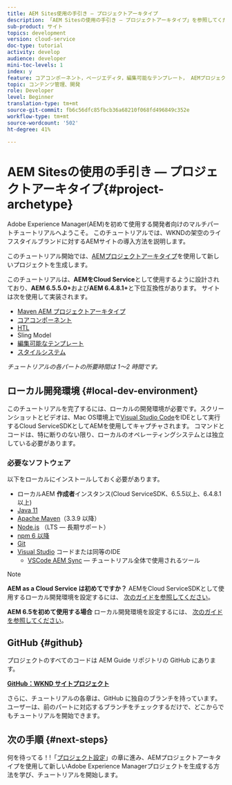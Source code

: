 ```yaml
---
title: AEM Sites使用の手引き — プロジェクトアーキタイプ
description: 「AEM Sitesの使用の手引き — プロジェクトアーキタイプ」を参照してください。 WKNDチュートリアルは、Adobe Experience Managerを初めて使用する開発者向けのマルチパートチュートリアルです。 このチュートリアルでは、架空のライフスタイルブランドであるWKNDに対するAEMサイトの導入方法について説明します。 このチュートリアルでは、プロジェクトの設定、Mavenアーキタイプ、コアコンポーネント、編集可能なテンプレート、クライアントライブラリ、コンポーネントの開発など、基本的なトピックについて説明します。
sub-product: サイト
topics: development
version: cloud-service
doc-type: tutorial
activity: develop
audience: developer
mini-toc-levels: 1
index: y
feature: コアコンポーネント，ページエディタ，編集可能なテンプレート， AEMプロジェクトのアーキタイプ
topic: コンテンツ管理、開発
role: Developer
level: Beginner
translation-type: tm+mt
source-git-commit: fb6c56dfc85fbcb36a68210f068fd496849c352e
workflow-type: tm+mt
source-wordcount: '502'
ht-degree: 41%

---
```



# AEM Sitesの使用の手引き — プロジェクトアーキタイプ{#project-archetype}

Adobe Experience Manager(AEM)を初めて使用する開発者向けのマルチパートチュートリアルへようこそ。 このチュートリアルでは、WKNDの架空のライフスタイルブランドに対するAEMサイトの導入方法を説明します。

このチュートリアル開始では、[AEMプロジェクトアーキタイプ](https://experienceleague.adobe.com/docs/experience-manager-core-components/using/developing/archetype/overview.html?lang=ja)を使用して新しいプロジェクトを生成します。

このチュートリアルは、**AEMをCloud Service**&#x200B;として使用するように設計されており、**AEM 6.5.5.0+**&#x200B;および&#x200B;**AEM 6.4.8.1+**&#x200B;と下位互換性があります。 サイトは次を使用して実装されます。

* [Maven AEM プロジェクトアーキタイプ](https://docs.adobe.com/content/help/ja-JP/experience-manager-core-components/using/developing/archetype/overview.html)
* [コアコンポーネント](https://docs.adobe.com/content/help/ja-JP/experience-manager-core-components/using/introduction.html)
* [HTL](https://docs.adobe.com/content/help/ja-JP/experience-manager-htl/using/getting-started/getting-started.html)
* Sling Model
* [編集可能なテンプレート](https://docs.adobe.com/content/help/en/experience-manager-learn/sites/page-authoring/template-editor-feature-video-use.html)
* [スタイルシステム](https://docs.adobe.com/content/help/ja-JP/experience-manager-learn/sites/page-authoring/style-system-feature-video-use.html)

*チュートリアルの各パートの所要時間は 1～2 時間です。*

## ローカル開発環境 {#local-dev-environment}

このチュートリアルを完了するには、ローカルの開発環境が必要です。スクリーンショットとビデオは、Mac OS環境上で[Visual Studio Code](https://code.visualstudio.com/)をIDEとして実行するCloud ServiceSDKとしてAEMを使用してキャプチャされます。 コマンドとコードは、特に断りのない限り、ローカルのオペレーティングシステムとは独立している必要があります。

### 必要なソフトウェア

以下をローカルにインストールしておく必要があります。

* ローカルAEM **作成者**&#x200B;インスタンス(Cloud ServiceSDK、6.5.5以上、6.4.8.1以上)
* [Java 11](https://downloads.experiencecloud.adobe.com/content/software-distribution/en/general.html)
* [Apache Maven](https://maven.apache.org/)（3.3.9 以降）
* [Node.js](https://nodejs.org/ja/) （LTS — 長期サポート）
* [npm 6 以降](https://www.npmjs.com/)
* [Git](https://git-scm.com/)
* [Visual Studio](https://code.visualstudio.com/) コードまたは同等のIDE
   * [VSCode AEM Sync](https://marketplace.visualstudio.com/items?itemName=yamato-ltd.vscode-aem-sync)  — チュートリアル全体で使用されるツール

>[!NOTE]
>
> **AEM as a Cloud Service は初めてですか？** AEMをCloud ServiceSDKとして使用するローカル開発環境を設定するには、 [次のガイドを参照してください](https://docs.adobe.com/content/help/ja-JP/experience-manager-learn/cloud-service/local-development-environment-set-up/overview.html)。
>
> **AEM 6.5を初めて使用する場合** ローカル開発環境を設定するには、 [次のガイドを参照してください](https://docs.adobe.com/content/help/ja-JP/experience-manager-learn/foundation/development/set-up-a-local-aem-development-environment.html)。

## GitHub {#github}

プロジェクトのすべてのコードは AEM Guide リポジトリの GitHub にあります。

**[GitHub：WKND サイトプロジェクト](https://github.com/adobe/aem-guides-wknd)**

さらに、チュートリアルの各章は、GitHub に独自のブランチを持っています。ユーザーは、前のパートに対応するブランチをチェックするだけで、どこからでもチュートリアルを開始できます。

## 次の手順 {#next-steps}

何を待ってる！!「[プロジェクト設定](project-setup.md)」の章に進み、AEMプロジェクトアーキタイプを使用して新しいAdobe Experience Managerプロジェクトを生成する方法を学び、チュートリアルを開始します。

